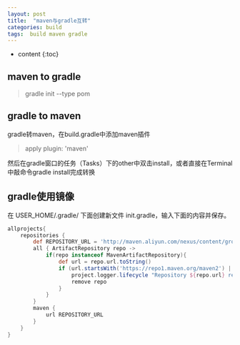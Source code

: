 ```yaml
---
layout: post
title:  "maven与gradle互转"
categories: build
tags:  build maven gradle
---
```


* content
{:toc}

## maven to gradle
> gradle init --type pom

## gradle to maven

gradle转maven，在build.gradle中添加maven插件
> apply plugin: 'maven' 

然后在gradle窗口的任务（Tasks）下的other中双击install，或者直接在Terminal中敲命令gradle install完成转换

## gradle使用镜像
在 USER_HOME/.gradle/ 下面创建新文件 init.gradle，输入下面的内容并保存。
```groovy
allprojects{
    repositories {
        def REPOSITORY_URL = 'http://maven.aliyun.com/nexus/content/groups/public/'
        all { ArtifactRepository repo ->
            if(repo instanceof MavenArtifactRepository){
                def url = repo.url.toString()
                if (url.startsWith('https://repo1.maven.org/maven2') || url.startsWith('https://jcenter.bintray.com/')) {
                    project.logger.lifecycle "Repository ${repo.url} replaced by $REPOSITORY_URL."
                    remove repo
                }
            }
        }
        maven {
            url REPOSITORY_URL
        }
    }
}

```
